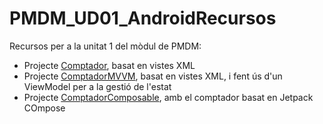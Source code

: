 # PMDM_UD01_AndroidRecursos

Recursos per a la unitat 1 del mòdul de PMDM:

* Projecte [Comptador](Comptador), basat en vistes XML
* Projecte [ComptadorMVVM](comptadorMVVM), basat en vistes XML, i fent ús d'un ViewModel per a la gestió de l'estat
* Projecte [ComptadorComposable](ComptadorComposable), amb el comptador basat en Jetpack COmpose
